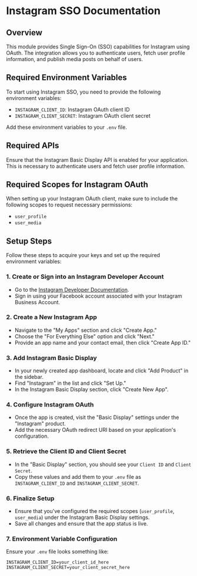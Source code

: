 # Instagram SSO Documentation

## Overview

This module provides Single Sign-On (SSO) capabilities for Instagram using OAuth. The integration allows you to authenticate users, fetch user profile information, and publish media posts on behalf of users.

## Required Environment Variables

To start using Instagram SSO, you need to provide the following environment variables:

- `INSTAGRAM_CLIENT_ID`: Instagram OAuth client ID
- `INSTAGRAM_CLIENT_SECRET`: Instagram OAuth client secret

Add these environment variables to your `.env` file.

## Required APIs

Ensure that the Instagram Basic Display API is enabled for your application. This is necessary to authenticate users and fetch user profile information.

## Required Scopes for Instagram OAuth

When setting up your Instagram OAuth client, make sure to include the following scopes to request necessary permissions:

- `user_profile`
- `user_media`

## Setup Steps

Follow these steps to acquire your keys and set up the required environment variables:

### 1. Create or Sign into an Instagram Developer Account

- Go to the [Instagram Developer Documentation](https://developers.facebook.com/docs/instagram-basic-display-api/getting-started).
- Sign in using your Facebook account associated with your Instagram Business Account.

### 2. Create a New Instagram App

- Navigate to the "My Apps" section and click "Create App."
- Choose the "For Everything Else" option and click "Next."
- Provide an app name and your contact email, then click "Create App ID."

### 3. Add Instagram Basic Display

- In your newly created app dashboard, locate and click "Add Product" in the sidebar.
- Find "Instagram" in the list and click "Set Up."
- In the Instagram Basic Display section, click "Create New App".

### 4. Configure Instagram OAuth

- Once the app is created, visit the "Basic Display" settings under the "Instagram" product.
- Add the necessary OAuth redirect URI based on your application's configuration.

### 5. Retrieve the Client ID and Client Secret

- In the "Basic Display" section, you should see your `Client ID` and `Client Secret`.
- Copy these values and add them to your `.env` file as `INSTAGRAM_CLIENT_ID` and `INSTAGRAM_CLIENT_SECRET`.

### 6. Finalize Setup

- Ensure that you've configured the required scopes (`user_profile`, `user_media`) under the Instagram Basic Display settings.
- Save all changes and ensure that the app status is live.

### 7. Environment Variable Configuration

Ensure your `.env` file looks something like:

```plaintext
INSTAGRAM_CLIENT_ID=your_client_id_here
INSTAGRAM_CLIENT_SECRET=your_client_secret_here
```
